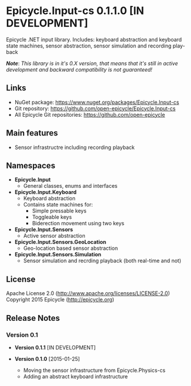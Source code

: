 # Epicycle.Input-cs 0.1.1.0 [IN DEVELOPMENT]
Epicycle .NET input library. Includes: keyboard abstraction and keyboard state machines, sensor abstraction, sensor simulation and recording play-back

***Note***: *This library is in it's 0.X version, that means that it's still in active development and backward compatibility is not guaranteed!*

## Links
* NuGet package: https://www.nuget.org/packages/Epicycle.Input-cs
* Git repository: https://github.com/open-epicycle/Epicycle.Input-cs
* All Epicycle Git repositories: https://github.com/open-epicycle

## Main features
* Sensor infrastructre including recording playback

## Namespaces
* **Epicycle.Input**
  * General classes, enums and interfaces
* **Epicycle.Input.Keyboard**
  * Keyboard abstraction
  * Contains state machines for:
    * Simple pressable keys
    * Toggleable keys
    * Biderection movement using two keys
* **Epicycle.Input.Sensors**
  * Active sensor abstraction
* **Epicycle.Input.Sensors.GeoLocation**
  * Geo-location based sensor abstraction
* **Epicycle.Input.Sensors.Simulation**
  * Sensor simulation and recrding playback (both real-time and not)

## License
Apache License 2.0 (http://www.apache.org/licenses/LICENSE-2.0)
Copyright 2015 Epicycle (http://epicycle.org)

## Release Notes
### Version 0.1 

* **Version 0.1.1** [IN DEVELOPMENT]

* **Version 0.1.0** [2015-01-25]
  * Moving the sensor infrastructure from Epicycle.Physics-cs
  * Adding an abstract keyboard infrastructure